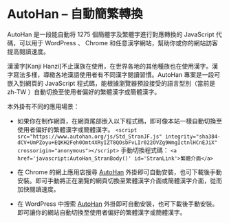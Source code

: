 # AutoHan – 自動簡繁轉換
AutoHan 是一段能自動将 1275 個簡體字及繁體字進行對應轉換的 JavaScript 代碼，可以用于 WordPress 、 Chrome 和任意漢字網站，幫助你或你的網站訪客提高閱讀速度。

漢漢字[Kanji Hanzi]不止漢族在使用，在世界各地的其他種族也在使用漢字。漢字寫法多樣，導緻各地漢語使用者有不同漢字閱讀習慣。AutoHan 專案是一段可嵌入到網頁的 JavaScript 程式碼，能根據瀏覽器預設接受的語言型別（當前是 zh-TW ）自動切換至使用者偏好的繁體漢字或簡體漢字。

本外掛有不同的應用場景：
- 如果你在制作網頁，在網頁尾部嵌入以下程式碼，即可像本站一樣自動切換至使用者偏好的繁體漢字或簡體漢字。
```<script src="https://www.autohan.org/js/Std_StranJF.js" integrity="sha384-dCV+UmPZoyu+EQKH2Feh0Omt4XRyIZT8QOsbFvLIr022OVZg9WmgIctnlHCnEJiX" crossorigin="anonymous"></script>```
手動切換程式碼：
```<a href='javascript:AutoHan_StranBody()' id='StranLink'>繁體介面</a>```

- 在 Chrome 的網上應用店搜尋 [AutoHan](https://chrome.google.com/webstore/detail/kmnajldildkckmfgfbcfbfimdibebnjl) 外掛即可自動安裝，也可下載後手動安裝。即可手動將正在瀏覽的網頁切換至繁體漢字介面或簡體漢字介面，從而加快閱讀速度。

- 在 WordPress 中搜索 [AutoHan](https://tw.wordpress.org/plugins/autohan/) 外掛即可自動安裝，也可下載後手動安裝。即可讓你的網站自動切換至使用者偏好的繁體漢字或簡體漢字。